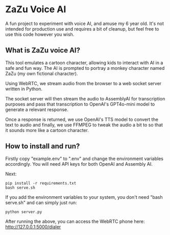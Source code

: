 # ZaZu Voice AI

A fun project to experiment with voice AI, and amuse my 6 year old. It's not intended for production use and requires a bit of cleanup, but feel free to use this code however you wish.

## What is ZaZu voice AI?
This tool emulates a cartoon character, allowing kids to interact with AI in a safe and fun way. The AI is prompted to portray a monkey character named ZaZu (my own fictional character).

Using WebRTC, we stream audio from the browser to a web socket server written in Python.

The socket server will then stream the audio to AssemblyAI for transcription purposes and pass that transcription to OpenAI's GPT4o-mini model to generate a relevant response.

Once a response is returned, we use OpenAI's TTS model to convert the text to audio and finally, we use FFMPEG to tweak the audio a bit to so that it sounds more like a cartoon character.


## How to install and run?
Firstly copy "example.env" to ".env" and change the environment variables accordingly. You will need API keys for both OpenAI and Assembly AI.

Next:
```
pip install -r requirements.txt
bash serve.sh
```
If you add the environment variables to your system, you don't need "bash serve.sh" and can simply just run:
```
python server.py
```
After running the above, you can access the WebRTC phone here:
http://127.0.0.1:5000/dialer